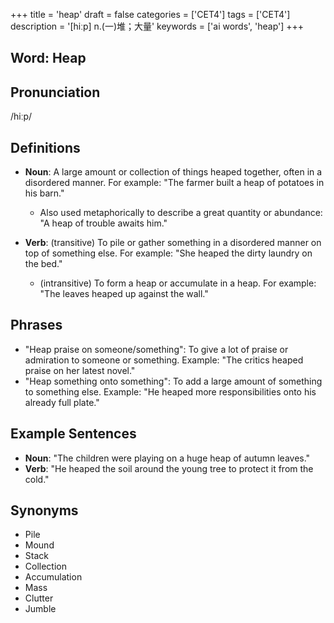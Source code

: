 +++
title = 'heap'
draft = false
categories = ['CET4']
tags = ['CET4']
description = '[hiːp] n.(一)堆；大量'
keywords = ['ai words', 'heap']
+++

## Word: Heap

## Pronunciation
/hiːp/

## Definitions
- **Noun**: A large amount or collection of things heaped together, often in a disordered manner. For example: "The farmer built a heap of potatoes in his barn."
  - Also used metaphorically to describe a great quantity or abundance: "A heap of trouble awaits him."
  
- **Verb**: (transitive) To pile or gather something in a disordered manner on top of something else. For example: "She heaped the dirty laundry on the bed."
  - (intransitive) To form a heap or accumulate in a heap. For example: "The leaves heaped up against the wall."

## Phrases
- "Heap praise on someone/something": To give a lot of praise or admiration to someone or something. Example: "The critics heaped praise on her latest novel."
- "Heap something onto something": To add a large amount of something to something else. Example: "He heaped more responsibilities onto his already full plate."

## Example Sentences
- **Noun**: "The children were playing on a huge heap of autumn leaves."
- **Verb**: "He heaped the soil around the young tree to protect it from the cold."

## Synonyms
- Pile
- Mound
- Stack
- Collection
- Accumulation
- Mass
- Clutter
- Jumble
